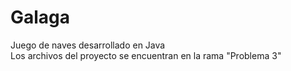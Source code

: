 # Galaga
Juego de naves desarrollado en Java </br>
Los archivos del proyecto se encuentran en la rama "Problema 3"
